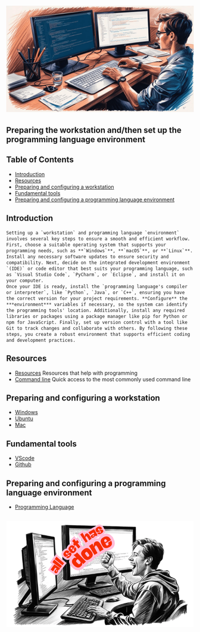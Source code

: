 # ![install - 2025](./Assets/images/Preparing-the-workstation-and-set-up-the-programming-language-environment-2.png)

## Preparing the workstation and/then set up the programming language environment

## Table of Contents

* [Introduction](#introduction)
* [Resources](#resources)
* [Preparing and configuring a workstation](#preparing-and-configuring-a-workstation)
* [Fundamental tools](#fundamental-tools)
* [Preparing and configuring a programming language environment](#preparing-and-configuring-a-programming-language-environment)

## Introduction

```
Setting up a `workstation` and programming language `environment` involves several key steps to ensure a smooth and efficient workflow. First, choose a suitable operating system that supports your programming needs, such as **`Windows`**, **`macOS`**, or **`Linux`**. Install any necessary software updates to ensure security and compatibility. Next, decide on the integrated development environment `(IDE)` or code editor that best suits your programming language, such as `Visual Studio Code`, `PyCharm`, or `Eclipse`, and install it on your computer.
Once your IDE is ready, install the `programming language's compiler or interpreter`, like `Python`, `Java`, or `C++`, ensuring you have the correct version for your project requirements. **Configure** the ***environment*** variables if necessary, so the system can identify the programming tools' location. Additionally, install any required libraries or packages using a package manager like pip for Python or npm for JavaScript. Finally, set up version control with a tool like Git to track changes and collaborate with others. By following these steps, you create a robust environment that supports efficient coding and development practices.
```

## Resources

* [Resources](/Assets/things/Resources.md) Resources that help with programming
* [Command line](/Assets/things/most-used-command-line.md) Quick access to the most commonly used command line

## Preparing and configuring a workstation

* [Windows](./Windows)
* [Ubuntu](/Ubuntu/README.md)
* [Mac](./Mac)

## Fundamental tools

* [VScode](/Assets/things/vscode.md#table-of-contents)
* [Github](/Assets/things/github.md#table-of-contents)

## Preparing and configuring a programming language environment

* [Programming Language](/Programming-environment/README.md)

## ![Celebrate-2025](/Assets/images/All-Set-Has-Done-5.png)
